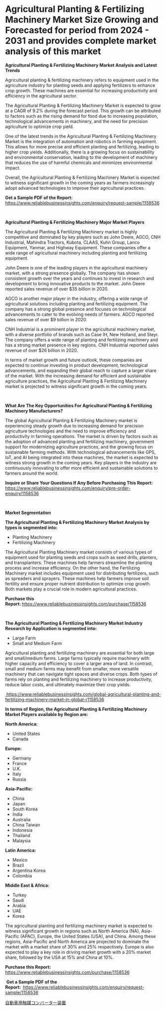 <p><h1>Agricultural Planting & Fertilizing Machinery Market Size Growing and Forecasted for period from 2024 - 2031 and provides complete market analysis of this market</h1></p><p><strong>Agricultural Planting & Fertilizing Machinery Market Analysis and Latest Trends</strong></p>
<p><p>Agricultural planting & fertilizing machinery refers to equipment used in the agriculture industry for planting seeds and applying fertilizers to enhance crop growth. These machines are essential for increasing productivity and efficiency in the agricultural sector.</p><p>The Agricultural Planting & Fertilizing Machinery Market is expected to grow at a CAGR of 9.2% during the forecast period. This growth can be attributed to factors such as the rising demand for food due to increasing population, technological advancements in machinery, and the need for precision agriculture to optimize crop yield.</p><p>One of the latest trends in the Agricultural Planting & Fertilizing Machinery Market is the integration of automation and robotics in farming equipment. This allows for more precise and efficient planting and fertilizing, leading to higher crop yields. Additionally, there is a growing focus on sustainability and environmental conservation, leading to the development of machinery that reduces the use of harmful chemicals and minimizes environmental impact.</p><p>Overall, the Agricultural Planting & Fertilizing Machinery Market is expected to witness significant growth in the coming years as farmers increasingly adopt advanced technologies to improve their agricultural practices.</p></p>
<p><strong>Get a Sample PDF of the Report:&nbsp;</strong> <a href="https://www.reliablebusinessinsights.com/enquiry/request-sample/1158536">https://www.reliablebusinessinsights.com/enquiry/request-sample/1158536</a></p>
<p>&nbsp;</p>
<p><strong>Agricultural Planting & Fertilizing Machinery Major Market Players</strong></p>
<p><p>The Agricultural Planting & Fertilizing Machinery market is highly competitive and dominated by key players such as John Deere, AGCO, CNH Industrial, Mahindra Tractors, Kubota, CLAAS, Kuhn Group, Lanco Equipment, Yanmar, and Highway Equipment. These companies offer a wide range of agricultural machinery including planting and fertilizing equipment.</p><p>John Deere is one of the leading players in the agricultural machinery market, with a strong presence globally. The company has shown consistent growth over the years and continues to invest in research and development to bring innovative products to the market. John Deere reported sales revenue of over $35 billion in 2020.</p><p>AGCO is another major player in the industry, offering a wide range of agricultural solutions including planting and fertilizing equipment. The company has a strong global presence and focuses on technological advancements to cater to the evolving needs of farmers. AGCO reported sales revenue of over $9 billion in 2020.</p><p>CNH Industrial is a prominent player in the agricultural machinery market, with a diverse portfolio of brands such as Case IH, New Holland, and Steyr. The company offers a wide range of planting and fertilizing machinery and has a strong market presence in key regions. CNH Industrial reported sales revenue of over $26 billion in 2020.</p><p>In terms of market growth and future outlook, these companies are expected to continue investing in product development, technological advancements, and expanding their global reach to capture a larger share of the market. With the increasing demand for efficient and sustainable agriculture practices, the Agricultural Planting & Fertilizing Machinery market is projected to witness significant growth in the coming years.</p></p>
<p>&nbsp;</p>
<p><strong>What Are The Key Opportunities For Agricultural Planting & Fertilizing Machinery Manufacturers?</strong></p>
<p><p>The global Agricultural Planting & Fertilizing Machinery market is experiencing steady growth due to increasing demand for precision agriculture technologies and the need to improve efficiency and productivity in farming operations. The market is driven by factors such as the adoption of advanced planting and fertilizing machinery, government support for modernizing agriculture practices, and the growing focus on sustainable farming methods. With technological advancements like GPS, IoT, and AI being integrated into these machines, the market is expected to witness strong growth in the coming years. Key players in the industry are continuously innovating to offer more efficient and sustainable solutions to farmers around the world.</p></p>
<p><strong>Inquire or Share Your Questions If Any Before Purchasing This Report:</strong> <a href="https://www.reliablebusinessinsights.com/enquiry/pre-order-enquiry/1158536">https://www.reliablebusinessinsights.com/enquiry/pre-order-enquiry/1158536</a></p>
<p>&nbsp;</p>
<p><strong>Market Segmentation</strong></p>
<p><strong>The Agricultural Planting & Fertilizing Machinery Market Analysis by types is segmented into:</strong></p>
<p><ul><li>Planting Machinery</li><li>Fertilizing Machinery</li></ul></p>
<p><p>The Agricultural Planting Machinery market consists of various types of equipment used for planting seeds and crops such as seed drills, planters, and transplanters. These machines help farmers streamline the planting process and increase efficiency. On the other hand, the Fertilizing Machinery market includes equipment used for distributing fertilizers, such as spreaders and sprayers. These machines help farmers improve soil fertility and ensure proper nutrient distribution to optimize crop growth. Both markets play a crucial role in modern agricultural practices.</p></p>
<p><strong>Purchase this Report:&nbsp;</strong><a href="https://www.reliablebusinessinsights.com/purchase/1158536">https://www.reliablebusinessinsights.com/purchase/1158536</a></p>
<p>&nbsp;</p>
<p><strong>The Agricultural Planting & Fertilizing Machinery Market Industry Research by Application is segmented into:</strong></p>
<p><ul><li>Large Farm</li><li>Small and Medium Farm</li></ul></p>
<p><p>Agricultural planting and fertilizing machinery are essential for both large and small/medium farms. Large farms typically require machinery with higher capacity and efficiency to cover a larger area of land. In contrast, small and medium farms may benefit from smaller, more versatile machinery that can navigate tight spaces and diverse crops. Both types of farms rely on planting and fertilizing machinery to increase productivity, reduce labor costs, and ultimately maximize their crop yields.</p></p>
<p><a href="https://www.reliablebusinessinsights.com/global-agricultural-planting-and-fertilizing-machinery-market-in-global-r1158536">&nbsp;https://www.reliablebusinessinsights.com/global-agricultural-planting-and-fertilizing-machinery-market-in-global-r1158536</a></p>
<p><strong>In terms of Region, the Agricultural Planting & Fertilizing Machinery Market Players available by Region are:</strong></p>
<p>
    <p> <strong> North America: </strong>
        <ul>
            <li>United States</li>
            <li>Canada</li>
        </ul>
        </p> 
    <p> <strong> Europe: </strong>
        <ul>
            <li>Germany</li>
            <li>France</li>
            <li>U.K.</li>
            <li>Italy</li>
            <li>Russia</li>
        </ul>
        </p> 
    <p> <strong> Asia-Pacific: </strong>
        <ul>
            <li>China</li>
            <li>Japan</li>
            <li>South Korea</li>
            <li>India</li>
            <li>Australia</li>
            <li>China Taiwan</li>
            <li>Indonesia</li>
            <li>Thailand</li>
            <li>Malaysia</li>
        </ul>
        </p> 
    <p> <strong> Latin America: </strong>
        <ul>
            <li>Mexico</li>
            <li>Brazil</li>
            <li>Argentina Korea</li>
            <li>Colombia</li>
        </ul>
        </p> 
    <p> <strong> Middle East & Africa: </strong>
        <ul>
            <li>Turkey</li>
            <li>Saudi</li>
            <li>Arabia</li>
            <li>UAE</li>
            <li>Korea</li>
        </ul>
    </p>
    </p>
<p><p>The agricultural planting and fertilizing machinery market is expected to witness significant growth in regions such as North America (NA), Asia-Pacific (APAC), Europe, the United States (USA), and China. Among these regions, Asia-Pacific and North America are projected to dominate the market with a market share of 30% and 25% respectively. Europe is also expected to play a key role in driving market growth with a 20% market share, followed by the USA at 15% and China at 10%.</p></p>
<p><strong>Purchase this Report: </strong><a href="https://www.reliablebusinessinsights.com/purchase/1158536">https://www.reliablebusinessinsights.com/purchase/1158536</a></p>
<p>&nbsp;<strong>Get a Sample PDF of the Report:&nbsp;&nbsp;</strong><a href="https://www.reliablebusinessinsights.com/enquiry/request-sample/1158536">https://www.reliablebusinessinsights.com/enquiry/request-sample/1158536</a></p>
<p><strong></strong></p>
<p><p><a href="https://github.com/AaronVargas43/Market-Research-Report-List-1/blob/main/414381188384.md">自動車用触媒コンバーター装置</a></p></p>